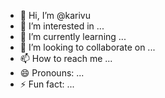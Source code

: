 - 👋 Hi, I’m @karivu
- 👀 I’m interested in ...
- 🌱 I’m currently learning ...
- 💞️ I’m looking to collaborate on ...
- 📫 How to reach me ...
- 😄 Pronouns: ...
- ⚡ Fun fact: ...

<!---
karivu/karivu is a ✨ special ✨ repository because its `README.md` (this file) appears on your GitHub profile.
You can click the Preview link to take a look at your changes.
--->
